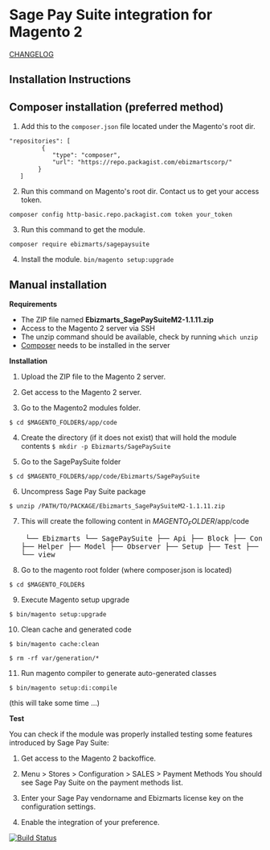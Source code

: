 # Sage Pay Suite integration for Magento 2

[CHANGELOG](https://github.com/ebizmarts/magento2-sage-pay-suite/blob/master/CHANGELOG.md)

## Installation Instructions

## Composer installation (preferred method)
1. Add this to the `composer.json` file located under the Magento's root dir.
```
"repositories": [
         {
            "type": "composer",
            "url": "https://repo.packagist.com/ebizmartscorp/"
        }
   ]
```
2. Run this command on Magento's root dir. Contact us to get your access token.

`composer config http-basic.repo.packagist.com token your_token`

3. Run this command to get the module.

`composer require ebizmarts/sagepaysuite`

4. Install the module.
`bin/magento setup:upgrade`


## Manual installation

__Requirements__

  - The ZIP file named **Ebizmarts_SagePaySuiteM2-1.1.11.zip**
  - Access to the Magento 2 server via SSH
  - The unzip command should be available, check by running `which unzip`
  - [Composer](https://getcomposer.org/) needs to be installed in the server

__Installation__
 
  1. Upload the ZIP file to the Magento 2 server.

  2. Get access to the Magento 2 server.

  3. Go to the Magento2 modules folder.

    $ cd $MAGENTO_FOLDER$/app/code

  4. Create the directory (if it does not exist) that will hold the module contents
    `$ mkdir -p Ebizmarts/SagePaySuite`
   
  5. Go to the SagePaySuite folder
  
    $ cd $MAGENTO_FOLDER$/app/code/Ebizmarts/SagePaySuite
   
  6. Uncompress Sage Pay Suite package
  
    $ unzip /PATH/TO/PACKAGE/Ebizmarts_SagePaySuiteM2-1.1.11.zip

  7. This will create the following content in $MAGENTO_FOLDER$/app/code
    <pre>
    └── Ebizmarts
        └── SagePaySuite
            ├── Api
            ├── Block
            ├── Controller
            ├── Helper
            ├── Model
            ├── Observer
            ├── Setup
            ├── Test
            ├── etc
            ├── i18n
            └── view
    </pre>
  8. Go to the magento root folder (where composer.json is located)

    $ cd $MAGENTO_FOLDER$

  9. Execute Magento setup upgrade

    $ bin/magento setup:upgrade

  10. Clean cache and generated code

    $ bin/magento cache:clean
    
    $ rm -rf var/generation/*

  11. Run magento compiler to generate auto-generated classes

    $ bin/magento setup:di:compile

   (this will take some time ...)

__Test__

  You can check if the module was properly installed testing some features introduced by Sage Pay Suite:
  
  1. Get access to the Magento 2 backoffice.

  2. Menu > Stores > Configuration > SALES > Payment Methods
  You should see Sage Pay Suite on the payment methods list.
  3. Enter your Sage Pay vendorname and Ebizmarts license key on the configuration settings.
  4. Enable the integration of your preference.

[![Build Status](https://circleci.com/gh/ebizmarts/magento2-sage-pay-suite.svg?style=shield&circle-token=9d950c73b76af8868862caf8400c549439838d47)](https://circleci.com/gh/ebizmarts/magento2-sage-pay-suite)